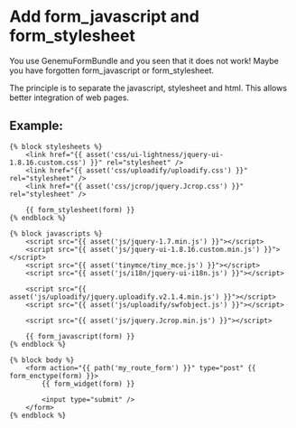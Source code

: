 # Add form_javascript and form_stylesheet

You use GenemuFormBundle and you seen that it does not work!
Maybe you have forgotten form_javascript or form_stylesheet.

The principle is to separate the javascript, stylesheet and html.
This allows better integration of web pages.

## Example:

``` twig
{% block stylesheets %}
    <link href="{{ asset('css/ui-lightness/jquery-ui-1.8.16.custom.css') }}" rel="stylesheet" />
    <link href="{{ asset('css/uploadify/uploadify.css') }}" rel="stylesheet" />
    <link href="{{ asset('css/jcrop/jquery.Jcrop.css') }}" rel="stylesheet" />

    {{ form_stylesheet(form) }}
{% endblock %}

{% block javascripts %}
    <script src="{{ asset('js/jquery-1.7.min.js') }}"></script>
    <script src="{{ asset('js/jquery-ui-1.8.16.custom.min.js') }}"></script>
    <script src="{{ asset('tinymce/tiny_mce.js') }}"></script>
    <script src="{{ asset('js/i18n/jquery-ui-i18n.js') }}"></script>

    <script src="{{ asset('js/uploadify/jquery.uploadify.v2.1.4.min.js') }}"></script>
    <script src="{{ asset('js/uploadify/swfobject.js') }}"></script>

    <script src="{{ asset('js/jquery.Jcrop.min.js') }}"></script>

    {{ form_javascript(form) }}
{% endblock %}

{% block body %}
    <form action="{{ path('my_route_form') }}" type="post" {{ form_enctype(form) }}>
        {{ form_widget(form) }}

        <input type="submit" />
    </form>
{% endblock %}
```
